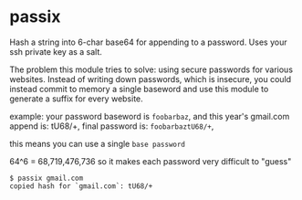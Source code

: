 # passix
 
Hash a string into 6-char base64 for appending to a password.  Uses your ssh private key as a salt.

The problem this module tries to solve: using secure passwords for various websites.  Instead of writing down passwords, which is insecure, you could instead commit to memory a single baseword and use this module to generate a suffix for every website.

example: your password baseword is `foobarbaz`, and this year's gmail.com append is: tU68/+, final password is: `foobarbaztU68/+`,

this means you can use a single `base password`

64^6 = 68,719,476,736 so it makes each password very difficult to "guess"

```
$ passix gmail.com                                                                                                               
copied hash for `gmail.com`: tU68/+
```